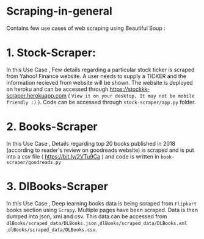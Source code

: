 # Scraping-in-general
Contains few use cases of web scraping using Beautiful Soup :

# 1. Stock-Scraper:
In this Use Case , Few details regarding a particular stock ticker is scraped from Yahoo! Finance website. A user needs to supply a TICKER and the information recieved from website will be shown. The website is deployed on heroku and can be accessed through https://stockkk-scraper.herokuapp.com ( `View it on your desktop, It may not be mobile friendly :)` ). Code can be accessed through `stock-scraper/app.py` folder.

# 2. Books-Scraper
In this Use Case , Details regarding top 20 books published in 2018 (according to reader's review on goodreads website) is scraped and is put into a csv file ( https://bit.ly/2VTu9Ca ) and code is written in `book-scraper/goodreads.py`

# 3. DlBooks-Scraper
In this Use Case , Deep learning books data is being scraped from `Flipkart` books section using `Scrapy`. Multiple pages have been scraped. Data is then dumped into json, xml and csv. This data can be accessed from `dlBooks/scraped_data/DLBooks.json` ,`dlBooks/scraped_data/DLBooks.xml` ,`dlBooks/scraped_data/DLBooks.csv`.  
